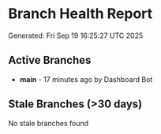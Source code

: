# Branch Health Report
Generated: Fri Sep 19 16:25:27 UTC 2025

## Active Branches
- **main** - 17 minutes ago by Dashboard Bot

## Stale Branches (>30 days)
No stale branches found
